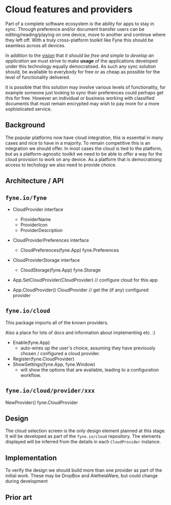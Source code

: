# Cloud features and providers

Part of a complete software ecosystem is the ability for apps to stay in sync. Through preference and/or document transfer users can be editing/reading/playing on one device, move to another and continue where they left off. With a truly cross-platform toolkit like Fyne this should be seamless across all devices.

In addition to the [vision](https://fyne.io/vision/) that *it should be free and simple to develop an application* we must strive to make **usage** of the applications developed under this technology equally democratised. As such any sync solution should, be available to everybody for free or as cheap as possible for the level of functionality delivered.

It is possible that this solution may involve various levels of functionality, for example someone just looking to sync their preferences could perhaps get this for free. However an individual or business working with classified documents that must remain encrypted may wish to pay more for a more sophisticated service.

## Background

The popular platforms now have cloud integration, this is essential in many cases and nice to have in a majority.
To remain competitive this is an integration we should offer.
In most cases the cloud is tied to the platform, but as a platform-agnostic toolkit we need to be able to offer a way for the cloud provision to work on any device.
As a platform that is democratising access to techology we also need to provide choice.

## Architecture / API

## `fyne.io/fyne`

* CloudProvider interface
    - ProviderName
    - ProviderIcon
    - ProviderDescription

* CloudProviderPreferences interface
    - CloudPreferences(fyne.App) fyne.Preferences

* CloudProviderStorage interface
    - CloudStorage(fyne.App) fyne.Storage

* App.SetCloudProvider(CloudProvider) // configure cloud for this app

* App.CloudProvider() CloudProvider // get the (if any) configured provider

## `fyne.io/cloud`

This package imports all of the known providers.

Also a place for lots of docs and information about implementing etc. :)

* Enable(fyne.App)
  - auto-wires up the user's choice, assuming they have previously chosen / configured a cloud provider.
* Register(fyne.CloudProvider)
* ShowSettings(fyne.App, fyne.Window)
  - will show the options that are available, leading to a configuration workflow.

## `fyne.io/cloud/provider/xxx`

NewProvider() fyne.CloudProvider

## Design

The cloud selection screen is the only design element planned at this stage.
It will be developed as part of the `fyne.io/cloud` repository.
The elements displayed will be inferred from the details in each `CloudProvider` instance.

## Implementation

To verify the design we should build more than one provider as part of the initial work.
These may be DropBox and AletheiaWare, but could change during development

## Prior art


